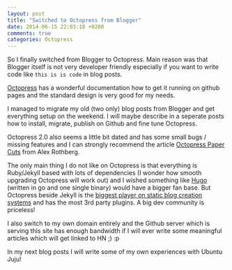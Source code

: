 ```yaml
---
layout: post
title: "Switched to Octopress from Blogger"
date: 2014-06-15 22:03:18 +0200
comments: true
categories: Octopress
---
```

So I finally switched from Blogger to Octopress. Main reason was that Blogger
itself is not very developer friendly especially if you want to write code like
`this is is code` in blog posts.

[Octopress](http://octopress.org/) has a wonderful documentation how to get it
running on github pages and the standard design is very good for my needs.

I managed to migrate my old (two only) blog posts from Blogger and get
everything setup on the weekend. I will maybe describe in a seperate posts how
to install, migrate, publish on Github and fine tune Octopress.

Octopress 2.0 also seems a little bit dated and has some small bugs / missing
features and I can strongly recommend the article
[Octopress Paper Cuts](http://blog.alexrothberg.com/2014/05/14/octopress-paper-cuts/)
from Alex Rothberg.

The only main thing I do not like on Octopress is that everything is Ruby/Jekyll
based with lots of dependencies (I wonder how smooth upgrading Octopress will
work out) and I wished something like [Hugo](http://hugo.spf13.com/) (written in
go and one single binary) would have a bigger fan base. But Octopress beside
Jekyll is the [biggest player on static blog creation systems](http://www.staticgen.com/)
and has the most 3rd party plugins. A big dev community is priceless!

I also switch to my own domain entirely and the Github server which is serving
this site has enough bandwidth if I will ever write some meaningful articles
which will get linked to HN ;) :p

In my next blog posts I will write some of my own experiences with Ubuntu Juju!